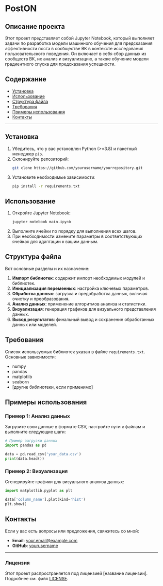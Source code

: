 # PostON

## Описание проекта

Этот проект представляет собой Jupyter Notebook, который выполняет задачи по разработка модели машинного обучения для предсказания эффективности поста в сообществе ВК в
контексте исследования пользовательского поведения. Он включает в себя сбор данных из сообществ ВК, их анализ и визуализацию, а также обучение модели градиентного спуска для предсказания успешности.

## Содержание
- [Установка](#установка)
- [Использование](#использование)
- [Структура файла](#структура-файла)
- [Требования](#требования)
- [Примеры использования](#примеры-использования)
- [Контакты](#контакты)

---

## Установка

1. Убедитесь, что у вас установлен Python (>=3.8) и пакетный менеджер `pip`.
2. Склонируйте репозиторий:
   ```bash
   git clone https://github.com/yourusername/yourrepository.git
   ```
3. Установите необходимые зависимости:
   ```bash
   pip install -r requirements.txt
   ```

## Использование

1. Откройте Jupyter Notebook:
   ```bash
   jupyter notebook main.ipynb
   ```
2. Выполните ячейки по порядку для выполнения всех шагов.
3. При необходимости измените параметры в соответствующих ячейках для адаптации к вашим данным.

## Структура файла

Вот основные разделы и их назначение:

1. **Импорт библиотек**: содержит импорт необходимых модулей и библиотек.
2. **Инициализация переменных**: настройка ключевых параметров.
3. **Обработка данных**: загрузка и предобработка данных, включая очистку и преобразования.
4. **Анализ данных**: применение алгоритмов анализа и статистики.
5. **Визуализация**: генерация графиков для визуального представления данных.
6. **Вывод результатов**: финальный вывод и сохранение обработанных данных или моделей.

## Требования

Список используемых библиотек указан в файле `requirements.txt`. Основные зависимости:
- numpy
- pandas
- matplotlib
- seaborn
- [другие библиотеки, если применимо]

## Примеры использования

### Пример 1: Анализ данных

Загрузите свои данные в формате CSV, настройте пути к файлам и выполните следующие шаги:

```python
# Пример загрузки данных
import pandas as pd

data = pd.read_csv('your_data.csv')
print(data.head())
```

### Пример 2: Визуализация

Сгенерируйте графики для визуального анализа данных:

```python
import matplotlib.pyplot as plt

data['column_name'].plot(kind='hist')
plt.show()
```

## Контакты

Если у вас есть вопросы или предложения, свяжитесь со мной:
- **Email**: your.email@example.com
- **GitHub**: [yourusername](https://github.com/yourusername)

---

### Лицензия

Этот проект распространяется под лицензией [название лицензии]. Подробнее см. файл [LICENSE](LICENSE).
